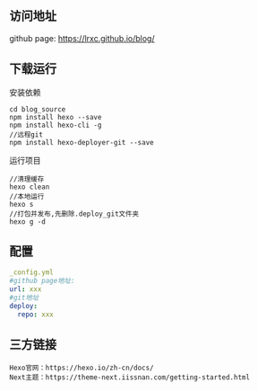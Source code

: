 ## 访问地址

github page: https://lrxc.github.io/blog/



## 下载运行

安装依赖

```
cd blog_source
npm install hexo --save
npm install hexo-cli -g
//远程git
npm install hexo-deployer-git --save
```

运行项目

```
//清理缓存
hexo clean
//本地运行
hexo s
//打包并发布,先删除.deploy_git文件夹
hexo g -d
```

## 配置

```yml
_config.yml 
#github page地址:
url: xxx
#git地址
deploy:
  repo: xxx
```

## 三方链接

```
Hexo官网：https://hexo.io/zh-cn/docs/
Next主题：https://theme-next.iissnan.com/getting-started.html
```

